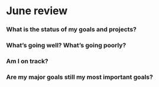# June review

### What is the status of my goals and projects?

### What’s going well? What’s going poorly?

### Am I on track?

### Are my major goals still my most important goals?
